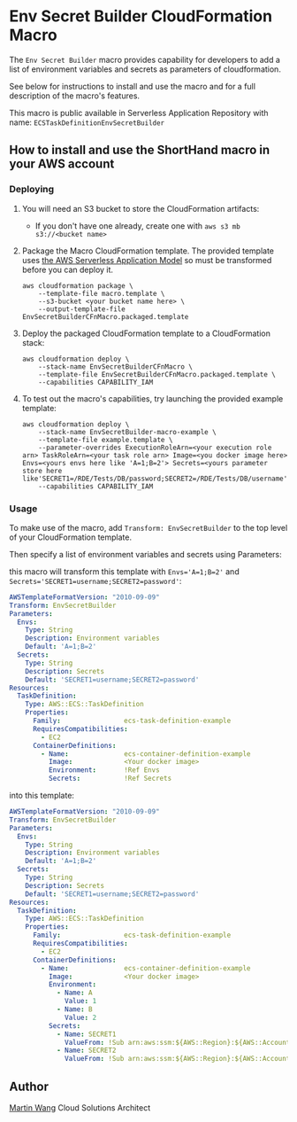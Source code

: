 # Env Secret Builder CloudFormation Macro

The `Env Secret Builder` macro provides capability for developers to add a list of environment variables and secrets as parameters of cloudformation.

See below for instructions to install and use the macro and for a full description of the macro's features.

This macro is public available in Serverless Application Repository with name: `ECSTaskDefinitionEnvSecretBuilder`

## How to install and use the ShortHand macro in your AWS account

### Deploying

1. You will need an S3 bucket to store the CloudFormation artifacts:
    * If you don't have one already, create one with `aws s3 mb s3://<bucket name>`

2. Package the Macro CloudFormation template. The provided template uses [the AWS Serverless Application Model](https://aws.amazon.com/about-aws/whats-new/2016/11/introducing-the-aws-serverless-application-model/) so must be transformed before you can deploy it.

    ```shell
    aws cloudformation package \
        --template-file macro.template \
        --s3-bucket <your bucket name here> \
        --output-template-file EnvSecretBuilderCFnMacro.packaged.template
    ```

4. Deploy the packaged CloudFormation template to a CloudFormation stack:

    ```shell
    aws cloudformation deploy \
        --stack-name EnvSecretBuilderCFnMacro \
        --template-file EnvSecretBuilderCFnMacro.packaged.template \
        --capabilities CAPABILITY_IAM 
    ```

5. To test out the macro's capabilities, try launching the provided example template:

    ```shell
    aws cloudformation deploy \
        --stack-name EnvSecretBuilder-macro-example \
        --template-file example.template \
        --parameter-overrides ExecutionRoleArn=<your execution role arn> TaskRoleArn=<your task role arn> Image=<you docker image here> Envs=<yours envs here like 'A=1;B=2'> Secrets=<yours parameter store here like'SECRET1=/RDE/Tests/DB/password;SECRET2=/RDE/Tests/DB/username'>\
        --capabilities CAPABILITY_IAM 
    ```

### Usage

To make use of the macro, add `Transform: EnvSecretBuilder` to the top level of your CloudFormation template.

Then specify a list of environment variables and secrets using Parameters:

this macro will transform this template with `Envs='A=1;B=2'` and `Secrets='SECRET1=username;SECRET2=password'`:

```yaml
AWSTemplateFormatVersion: "2010-09-09"
Transform: EnvSecretBuilder
Parameters:
  Envs:
    Type: String
    Description: Environment variables  
    Default: 'A=1;B=2'
  Secrets:
    Type: String
    Description: Secrets
    Default: 'SECRET1=username;SECRET2=password'
Resources:
  TaskDefinition:
    Type: AWS::ECS::TaskDefinition
    Properties:
      Family:                ecs-task-definition-example
      RequiresCompatibilities:
        - EC2
      ContainerDefinitions:
        - Name:              ecs-container-definition-example
          Image:             <Your docker image>
          Environment:       !Ref Envs
          Secrets:           !Ref Secrets
```

into this template:

```yaml
AWSTemplateFormatVersion: "2010-09-09"
Transform: EnvSecretBuilder
Parameters:
  Envs:
    Type: String
    Description: Environment variables  
    Default: 'A=1;B=2'
  Secrets:
    Type: String
    Description: Secrets
    Default: 'SECRET1=username;SECRET2=password'
Resources:
  TaskDefinition:
    Type: AWS::ECS::TaskDefinition
    Properties:
      Family:                ecs-task-definition-example
      RequiresCompatibilities:
        - EC2
      ContainerDefinitions:
        - Name:              ecs-container-definition-example
          Image:             <Your docker image>
          Environment:
            - Name: A
              Value: 1
            - Name: B
              Value: 2
          Secrets:
            - Name: SECRET1
              ValueFrom: !Sub arn:aws:ssm:${AWS::Region}:${AWS::AccountId}:parameter/username
            - Name: SECRET2
              ValueFrom: !Sub arn:aws:ssm:${AWS::Region}:${AWS::AccountId}:parameter/password
```

## Author

[Martin Wang](www.linkedin.com/in/martin-wang-a980159b)
Cloud Solutions Architect
